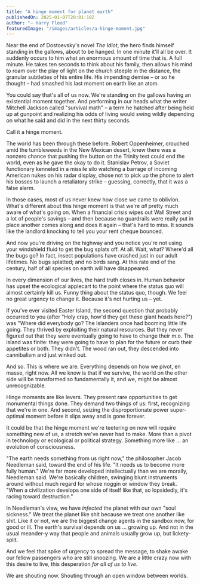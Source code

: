 ```yaml
---
title: "A hinge moment for planet earth"
publishedOn: 2025-01-07T20:01:18Z
author: "– Harry Flood"
featuredImage: "/images/articles/a-hinge-moment.jpg"
---
```


Near the end of Dostoevsky's novel *The Idiot*, the hero finds himself standing in the gallows, about to be hanged. In one minute it'll all be over. It suddenly occurs to him what an enormous amount of time that is. A full minute. He takes ten seconds to think about his family, then allows his mind to roam over the play of light on the church steeple in the distance, the granular subtleties of his entire life. His impending demise – or so he thought – had smashed his last moment on earth like an atom.

You could say that's all of us now. We're standing on the gallows having an existential moment together. And performing in our heads what the writer Mitchell Jackson called "survival math" – a term he hatched after being held up at gunpoint and realizing his odds of living would swing wildly depending on what he said and did in the next thirty seconds.

Call it a hinge moment.

The world has been through these before. Robert Oppenheimer, crouched amid the tumbleweeds in the New Mexican desert, knew there was a nonzero chance that pushing the button on the Trinity test could end the world, even as he gave the okay to do it. Stanislav Petrov, a Soviet functionary kenneled in a missile silo watching a barrage of incoming American nukes on his radar display, chose not to pick up the phone to alert his bosses to launch a retaliatory strike – guessing, correctly, that it was a false alarm.

In those cases, most of us never knew how close we came to oblivion. What's different about this hinge moment is that we're *all* pretty much aware of what's going on. When a financial crisis wipes out Wall Street and a lot of people's savings – and then because no guardrails were really put in place another comes along and does it again – that's hard to miss. It sounds like the landlord knocking to tell you your rent cheque bounced.

And now you're driving on the highway and you notice you're not using your windshield fluid to get the bug splats off. At all. Wait, what? Where'd all the bugs go? In fact, insect populations have crashed just in our adult lifetimes. No bugs splatted; and no birds sang. At this rate end of the century, half of all species on earth will have disappeared.

In every dimension of our lives, the hard truth closes in. Human behavior has upset the ecological applecart to the point where the status quo will almost certainly kill us. Funny thing about the status quo, though. We feel no great urgency to change it. Because it's not hurting us – yet.

If you've ever visited Easter Island, the second question that probably occurred to you (after "Holy crap, how'd they get these giant heads here?") was "Where did everybody go? The Islanders once had booming little life going. They thrived by exploiting their natural resources. But they never figured out that they were eventually going to have to change their m.o. The island was finite: they were going to have to plan for the future or curb their appetites or both. They didn't. The wood ran out, they descended into cannibalism and just winked out.

And so. This is where we are. Everything depends on how we pivot, en masse, right now. All we know is that if we survive, the world on the other side will be transformed so fundamentally it, and we, might be almost unrecognizable.

Hinge moments are like levers. They present rare opportunities to get monumental things done. They demand two things of us: first, recognizing that we're in one. And second, seizing the disproportionate power super-optimal moment before it slips away and is gone forever.

It could be that the hinge moment we're teetering on now will require something new of us, a stretch we've never had to make. More than a pivot in technology or ecological or political strategy. Something more like ... an evolution of consciousness.

"The earth needs something from us right now," the philosopher Jacob Needleman said, toward the end of his life. "It needs us to become more fully human." We're far more developed intellectually than we are morally, Needleman said. We're basically children, swinging blunt instruments around without much regard for whose noggin or window they break. "When a civilization develops one side of itself like that, so lopsidedly, it's racing toward destruction."

In Needleman's view, we have *infected* the planet with our own "soul sickness." We treat the planet like shit because we treat one another like shit. Like it or not, we are the biggest change agents in the sandbox now, for good or ill. The earth's survival depends on us ... growing up. And not in the usual meander-y way that people and animals usually grow up, but lickety-split.

And we feel that spike of urgency to spread the message, to shake awake our fellow passengers who are still snoozing. We are a little crazy now with this desire to live, this desperation *for all of us to live*.

We are shouting now. Shouting through an open window between worlds.
